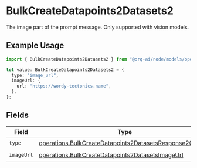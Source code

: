 # BulkCreateDatapoints2Datasets2

The image part of the prompt message. Only supported with vision models.

## Example Usage

```typescript
import { BulkCreateDatapoints2Datasets2 } from "@orq-ai/node/models/operations";

let value: BulkCreateDatapoints2Datasets2 = {
  type: "image_url",
  imageUrl: {
    url: "https://wordy-tectonics.name",
  },
};
```

## Fields

| Field                                                                                                                              | Type                                                                                                                               | Required                                                                                                                           | Description                                                                                                                        |
| ---------------------------------------------------------------------------------------------------------------------------------- | ---------------------------------------------------------------------------------------------------------------------------------- | ---------------------------------------------------------------------------------------------------------------------------------- | ---------------------------------------------------------------------------------------------------------------------------------- |
| `type`                                                                                                                             | [operations.BulkCreateDatapoints2DatasetsResponse200Type](../../models/operations/bulkcreatedatapoints2datasetsresponse200type.md) | :heavy_check_mark:                                                                                                                 | N/A                                                                                                                                |
| `imageUrl`                                                                                                                         | [operations.BulkCreateDatapoints2DatasetsImageUrl](../../models/operations/bulkcreatedatapoints2datasetsimageurl.md)               | :heavy_check_mark:                                                                                                                 | N/A                                                                                                                                |